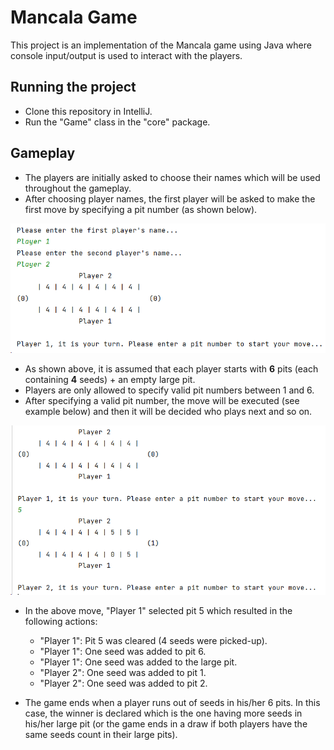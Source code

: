 # Mancala Game

This project is an implementation of the Mancala game using Java where console input/output is used to interact with the players.

## Running the project

- Clone this repository in IntelliJ.
- Run the "Game" class in the "core" package.

## Gameplay

- The players are initially asked to choose their names which will be used throughout the gameplay.
- After choosing player names, the first player will be asked to make the first move by specifying a pit number (as shown below).

![img_1.png](InitialBoard.png)

- As shown above, it is assumed that each player starts with **6** pits (each containing **4** seeds) + an empty large pit.
- Players are only allowed to specify valid pit numbers between 1 and 6.
- After specifying a valid pit number, the move will be executed (see example below) and then it will be decided who plays next and so on.

![First Move](FirstMove.png)

- In the above move, "Player 1" selected pit 5 which resulted in the following actions:
    - "Player 1": Pit 5 was cleared (4 seeds were picked-up).
    - "Player 1": One seed was added to pit 6.
    - "Player 1": One seed was added to the large pit.
    - "Player 2": One seed was added to pit 1.
    - "Player 2": One seed was added to pit 2.


- The game ends when a player runs out of seeds in his/her 6 pits. In this case, the winner is declared which is the one having more seeds in his/her large pit (or the game ends in a draw if both players have the same seeds count in their large pits).